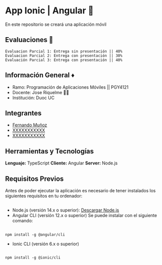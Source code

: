 
# App Ionic | Angular 📱

En este repositorio se creará una aplicación móvil
## Evaluaciones 🧻
    Evaluacion Parcial 1: Entrega sin presentación || 40%
    Evaluacion Parcial 2: Entrega con presentación || 30%
    Evaluación Parcial 3: Entrega con presentación || 40% 


## Información General ♦️

 - Ramo: Programación de Aplicaciones Móviles || PGY4121
 - Docente: Jose Riquelme 🧑‍🏫
 - Institución: Duoc UC
  

## Integrantes

- [Fernando Muñoz](https://www.github.com/lonelystar16)
- [XXXXXXXXXXX](https://www.github.com/XXXXXXXXX)
- [XXXXXXXXXXX](https://www.github.com/XXXXXXXXX)
## Herramientas y Tecnologías

**Lenguaje:** TypeScript
**Cliente:** Angular
**Server:** Node.js


## Requisitos Previos
Antes de poder ejecutar la aplicación es necesario de tener instalados los siguientes requisitos en tu ordenador:
##
- Node.js (versión 14.x o superior):
  [Descargar Node.js](https://nodejs.org/en)
- Angular CLI (versión 12.x o superior)
Se puede instalar con el siguiente comando:
##
    npm install -g @angular/cli

- Ionic CLI (versión 6.x o superior)
##
    npm install -g @ionic/cli
